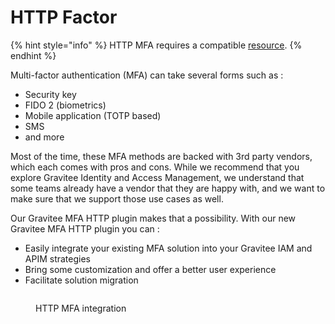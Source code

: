 # HTTP Factor

{% hint style="info" %}
HTTP MFA requires a compatible [resource](../../resources.md).
{% endhint %}

Multi-factor authentication (MFA) can take several forms such as :

* Security key
* FIDO 2 (biometrics)
* Mobile application (TOTP based)
* SMS
* and more

Most of the time, these MFA methods are backed with 3rd party vendors, which each comes with pros and cons. While we recommend that you explore Gravitee Identity and Access Management, we understand that some teams already have a vendor that they are happy with, and we want to make sure that we support those use cases as well.

Our Gravitee MFA HTTP plugin makes that a possibility. With our new Gravitee MFA HTTP plugin you can :

* Easily integrate your existing MFA solution into your Gravitee IAM and APIM strategies
* Bring some customization and offer a better user experience
* Facilitate solution migration

<figure><img src="https://docs.gravitee.io/images/am/current/graviteeio-am-userguide-mfa-factor-http.png" alt=""><figcaption><p>HTTP MFA integration</p></figcaption></figure>

